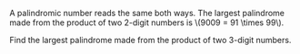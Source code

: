 A palindromic number reads the same both ways. The largest palindrome
made from the product of two 2-digit numbers is \\(9009 = 91 \\times 99\\).

Find the largest palindrome made from the product of two 3-digit numbers.
